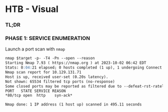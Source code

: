 # HTB - Visual
### TL;DR



### PHASE 1: SERVICE ENUMERATION
Launch a port scan with `nmap`
```markdown
nmap $target -p- -T4 -Pn --open --reason
Starting Nmap 7.93 ( https://nmap.org ) at 2023-10-02 06:42 EDT
Stats: 0:04:21 elapsed; 0 hosts completed (1 up), 1 undergoing Connect Scan
Nmap scan report for 10.129.131.71
Host is up, received user-set (0.20s latency).
Not shown: 65534 filtered tcp ports (no-response)
Some closed ports may be reported as filtered due to --defeat-rst-ratelimit
PORT   STATE SERVICE REASON
*80/tcp open  http    syn-ack*

Nmap done: 1 IP address (1 host up) scanned in 495.11 seconds
```
